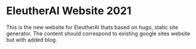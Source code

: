 # EleutherAI Website 2021

This is the new website for EleutherAI thats based on hugo, static site generator. The content should correspond to existing google sites website but with added blog.